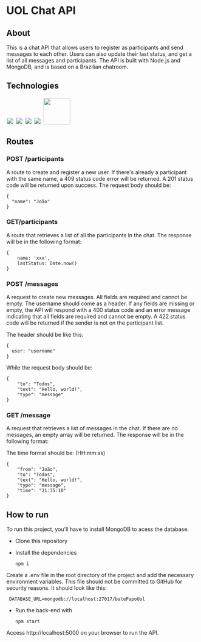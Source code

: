 # UOL Chat API

## About

This is a chat API that allows users to register as participants and send messages to each other. Users can also update their last status, and get a list of all messages and participants. The API is built with Node.js and MongoDB, and is based on a Brazilian chatroom.

## Technologies

<p align='left'>
<img style='margin: 2px;' src='https://img.shields.io/badge/Node.js-43853D?style=for-the-badge&logo=node.js&logoColor=white'/>
<img style='margin: 2px;' src='https://img.shields.io/badge/express.js-%23404d59.svg?style=for-the-badge&logo=express&logoColor=%2361DAFB'/>
<img style='margin: 2px;' src='https://img.shields.io/badge/MongoDB-%234ea94b.svg?style=for-the-badge&logo=mongodb&logoColor=white'>
<img style='margin: 2px;' src='https://img.shields.io/badge/JavaScript-F7DF1E?style=for-the-badge&logo=javascript&logoColor=black'/>
<img style='margin: 2px; width:70px' src='https://img.shields.io/badge/NPM-%23CB3837.svg?style=for-the-badge&logo=npm&logoColor=white/'>
</p>

## Routes

### POST /participants

A route to create and register a new user. If there's already a participant with the same name, a 409 status code error will be returned. A 201 status code will be returned upon success. The request body should be:

    {
      "name": "João"
    }

### GET/participants
A route that retrieves a list of all the participants in the chat. The response will be in the following format:

    {
        name: 'xxx',
        lastStatus: Date.now()
    }
    
### POST /messages
A request to create new messages. All fields are required and cannot be empty. The username should come as a header. If any fields are missing or empty, the API will respond with a 400 status code and an error message indicating that all fields are required and cannot be empty. A 422 status code will be returned if the sender is not on the participant list.

The header should be like this:

    {
      user: "username"
    }

While the request body should be:

    {
        "to": "Todos",
        "text": "Hello, world!",
        "type": "message"
    }
    
### GET /message
A request that retrieves a list of messages in the chat. If there are no messages, an empty array will be returned. The response will be in the following format:

The time format should be: (HH:mm:ss)

	{
        "from": "João",
        "to": "Todos",
        "text": "Hello, world!",
        "type": "message",
        "time": "21:35:10" 
	}

## How to run

To run this project, you'll have to install MongoDB to acess the database.

- Clone this repository
- Install the dependencies
      
      npm i
      
Create a .env file in the root directory of the project and add the necessary environment variables. This file should not be committed to GitHub for security reasons. It should look like this:

     DATABASE_URL=mongodb://localhost:27017/batePapoUol

- Run the back-end with

      npm start

Access http://localhost:5000 on your browser to run the API.

